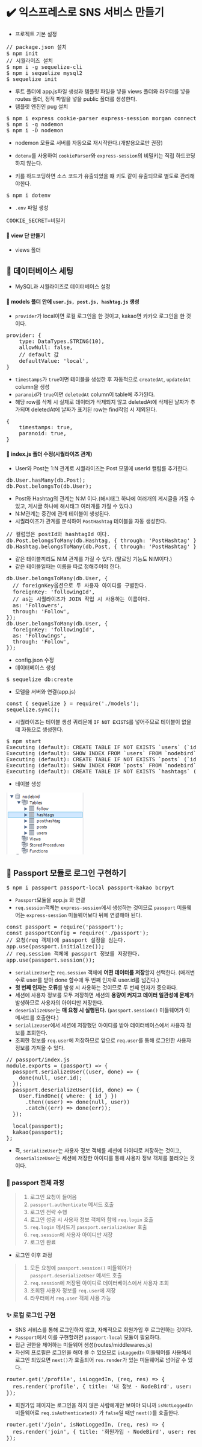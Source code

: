 # ✔️ 익스프레스로 SNS 서비스 만들기
- 프로젝트 기본 설정
<pre>
// package.json 설치
$ npm init
// 시퀄라이즈 설치
$ npm i -g sequelize-cli
$ npm i sequelize mysql2
$ sequelize init
</pre>
- 루트 폴더에 app.js파일 생성과 템플릿 파일을 넣을 views 폴더와 라우터를 넣을 routes 폴더, 정적 파일을 넣을 public 폴더를 생성한다.
- 템플릿 엔진인 pug 설치
<pre>
$ npm i express cookie-parser express-session morgan connect-flash pug
$ npm i -g nodemon
$ npm i -D nodemon
</pre>
- nodemon 모듈로 서버를 자동으로 재시작한다.(개발용으로만 권장)

- `dotenv`를 사용하여 `cookieParser`와 `express-session`의 비밀키는 직접 하드코딩하지 않는다.
- 키를 하드코딩하면 소스 코드가 유출되었을 떄 키도 같이 유출되므로 별도로 관리해야한다.
<pre>
$ npm i dotenv
</pre>
- `.env` 파일 생성
<pre>
COOKIE_SECRET=비밀키
</pre>
#### 🔸 view 단 만들기
- views 폴더

##  🌈 데이터베이스 세팅
- MySQL과 시퀄라이즈로 데이터베이스 설정
#### 🔸 models 폴더 안에 `user.js, post.js, hashtag.js` 생성
- `provider`가 local이면 로컬 로그인을 한 것이고, kakao면 카카오 로그인을 한 것이다.
<pre>
provider: {
    type: DataTypes.STRING(10),
    allowNull: false,
    // default 값
    defaultValue: 'local',
}
</pre>
- `timestamps`가 `true`이면 테이블을 생성한 후 자동적으로 `createdAt`, `updatedAt` column을 생성
- `paranoid`가 `true`이면 `deletedAt` column이 table에 추가된다.
- 해당 row를 삭제 시 실제로 데이터가 삭제되지 않고 deletedAt에 삭제된 날짜가 추가되며 deletedAt에 날짜가 표기된 row는 find작업 시 제외된다.
<pre>
{
    timestamps: true,
    paranoid: true,
}
</pre>
#### 🔸 index.js 폴더 수정(시퀄라이즈 관계)
- User와 Post는 1:N 관계로 시퀄라이즈는 Post 모델에 userId 컬럼를 추가한다.
<pre>
db.User.hasMany(db.Post);
db.Post.belongsTo(db.User);
</pre>
- Post와 Hashtag의 관계는 N:M 이다.(해시태그 하나에 여러개의 게시글을 가질 수 있고, 게시글 하나에 해시태그 여러개를 가질 수 있다.)
- N:M관계는 중간에 관계 테이블이 생성된다.
- 시퀄라이즈가 관계를 분석하여 `PostHashtag` 테이블을 자동 생성한다.
<pre>
// 컬럼명은 postId와 hashtagId 이다.
db.Post.belongsToMany(db.Hashtag, { through: 'PostHashtag' });
db.Hashtag.belongsToMany(db.Post, { through: 'PostHashtag' });
</pre>
- 같은 테이블끼리도 N:M 관계를 가질 수 있다. (팔로잉 기능도 N:M이다.)
- 같은 테이블일때는 이름을 따로 정해주어야 한다.
<pre>
db.User.belongsToMany(db.User, {
  // foreignKey옵션으로 두 사용자 아이디를 구별한다.
  foreignKey: 'followingId',
  // as는 시퀄라이즈가 JOIN 작업 시 사용하는 이름이다.
  as: 'Followers',
  through: 'Follow',
});
db.User.belongsToMany(db.User, {
  foreignKey: 'followingId',
  as: 'Followings',
  through: 'Follow',
});
</pre>
- config.json 수정
- 데이터베이스 생성
<pre>
$ sequelize db:create
</pre>
- 모델을 서버와 연결(app.js)
<pre>
const { sequelize } = require('./models');
sequelize.sync();
</pre>
- 시퀄라이즈는 테이블 생성 쿼리문에 `IF NOT EXISTS`를 넣어주므로 테이블이 없을 떄 자동으로 생성한다.
<pre>
$ npm start
Executing (default): CREATE TABLE IF NOT EXISTS `users` (`id` INTEGER NOT NULL auto_increment , `email` VARCHAR(40) UNIQUE, `nick` VARCHAR(15), `password` VARCHAR(100), `provider` VARCHAR(10) NOT NULL DEFAULT 'local', `snsId` VARCHAR(30), `createdAt` DATETIME NOT NULL, `updatedAt` DATETIME NOT NULL, `deletedAt` DATETIME, PRIMARY KEY (`id`)) ENGINE=InnoDB;
Executing (default): SHOW INDEX FROM `users` FROM `nodebird`
Executing (default): CREATE TABLE IF NOT EXISTS `posts` (`id` INTEGER NOT NULL auto_increment , `content` VARCHAR(140) NOT NULL, `img` VARCHAR(200), `createdAt` DATETIME NOT NULL, `updatedAt` DATETIME NOT NULL, `deletedAt` DATETIME, `userId` INTEGER, PRIMARY KEY (`id`), FOREIGN KEY (`userId`) REFERENCES `users` (`id`) ON DELETE SET NULL ON UPDATE CASCADE) ENGINE=InnoDB;
Executing (default): SHOW INDEX FROM `posts` FROM `nodebird`
Executing (default): CREATE TABLE IF NOT EXISTS `hashtags` (`id` INTEGER NOT NULL auto_increment , `title` VARCHAR(15) NOT NULL UNIQUE, `createdAt` DATETIME NOT NULL, `updatedAt` DATETIME NOT NULL, `deletedAt` DATETIME, PRIMARY KEY (`id`)) ENGINE=InnoDB;
</pre>
- 테이블 생성 

![img](./img/1.PNG)

##  🌈 Passport 모듈로 로그인 구현하기
<pre>
$ npm i passport passport-local passport-kakao bcrpyt
</pre>
- `Passport`모듈을 app.js 와 연결
- `req.session`객체는 `express-session`에서 생성하는 것이므로 `passport` 미들웨어는 `express-session` 미들웨어보다 뒤에 연결해야 된다.
<pre>
const passport = require('passport');
const passportConfig = require('./passport');
// 요청(req 객체)에 passport 설정을 심는다.
app.use(passport.initialize());
// req.session 객체에 passport 정보를 저장한다.
app.use(passport.session());
</pre>
- `serializeUser`는 `req.session` 객체에 **어떤 데이터를 저장**할지 선택한다. (매개변수로 user를 받아 done 함수에 두 번째 인자로 user.id를 넘긴다.)
- **첫 번째 인자는 오류**를 발생 시 사용하는 것이므로 두 번째 인자가 중요하다.
- 세션에 사용자 정보를 모두 저장하면 세션의 **용량이 커지고** **데이터 일관성에 문제**가 발생하므로 사용자의 아이디만 저장한다.
- `deserializeUser`는 **매 요청 시 실행된다.** (`passport.session()` 미들웨어가 이 메서드를 호출한다.)
- `serializeUser`에서 세션에 저장했던 아이디를 받아 데이터베이스에서 사용자 정보를 조회한다.
- 조회한 정보를 `req.user`에 저장하므로 앞으로 `req.user`를 통해 로그인한 사용자 정보를 가져올 수 있다.
<pre>
// passport/index.js
module.exports = (passport) => {
  passport.serializeUser((user, done) => {
    done(null, user.id);
  });
  passport.deserializeUser((id, done) => {
    User.findOne({ where: { id } })
      .then((user) => done(null, user))
      .catch((err) => done(err));
  });

  local(passport);
  kakao(passport);
};
</pre>
- 즉, `serializeUser`는 사용자 정보 객체를 세션에 아이디로 저장하는 것이고, `deserializeUser`는 세션에 저장한 아이디를 통해 사용자 정보 객체를 불러오는 것이다.
### 📌 passport 전체 과정
> 1. 로그인 요청이 들어옴
> 2. `passport.authenticate` 메서드 호출
> 3. 로그인 전략 수행
> 4. 로그인 성공 시 사용자 정보 객체와 함께 `req.login` 호출
> 5. `req.login` 메서드가 `passport.serializeUser` 호출
> 6. `req.session`에 사용자 아이디만 저장
> 7. 로그인 완료
- 로그인 이후 과정
> 1. 모든 요청에 `passport.session()` 미들웨어가 `passport.deserializeUser` 메서드 호출
> 2. `req.session`에 저장된 아이디로 데이터베이스에서 사용자 조회
> 3. 조회된 사용자 정보를 `req.user`에 저장
> 4. 라우터에서 `req.user` 객체 사용 가능

### ✨ 로컬 로그인 구현
- SNS 서비스를 통해 로그인하지 않고, 자체적으로 회원가입 후 로그인하는 것이다.
- `Passport`에서 이를 구현할려면 `passport-local` 모듈이 필요하다.
- 접근 권한을 제어하는 미들웨어 생성(routes/middlewares.js)
- 자신의 프로필은 로그인을 해야 볼 수 있으므로 `isLoggedIn` 미들웨어를 사용해서 로그인 되있으면 `next()`가 호출되어 `res.render`가 있는 미들웨어로 넘어갈 수 있다.
<pre>
router.get('/profile', isLoggedIn, (req, res) => {
  res.render('profile', { title: '내 정보 - NodeBird', user: req.user });
});
</pre>
- 회원가입 페이지는 로그인을 하지 않은 사람에게만 보여야 되니까 `isNotLoggedIn` 미들웨어로 `req.isAuthenticated()` 가 `false`일 때만 `next()`를 호출한다.
<pre>
router.get('/join', isNotLoggedIn, (req, res) => {
  res.render('join', { title: '회원가입 - NodeBird', user: req.user, joinError: req.flash('joinError') });
});
</pre>